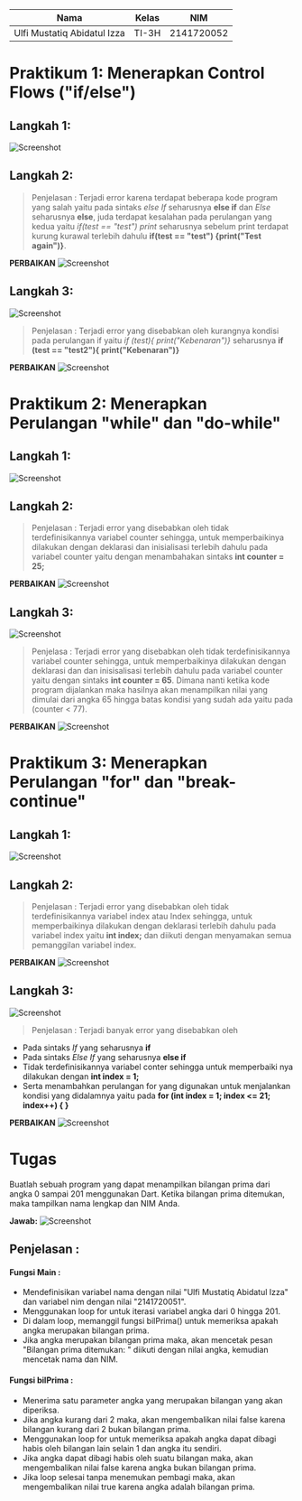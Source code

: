 | Nama                                | Kelas | NIM        |
| ----------------------------------- | ----- | ---------- |
| Ulfi Mustatiq Abidatul Izza         | TI-3H | 2141720052 |

# Praktikum 1: Menerapkan Control Flows ("if/else")
## Langkah 1:
![Screenshot](docs/Eror_Praktikum1_Langkah1.png)

## Langkah 2:
> Penjelasan : Terjadi error karena terdapat beberapa kode program yang salah yaitu pada sintaks *else If* seharusnya **else if** dan *Else* seharusnya **else**, juda terdapat kesalahan pada perulangan yang kedua yaitu *if(test == "test") print* seharusnya sebelum print terdapat kurung kurawal terlebih dahulu **if(test == "test") {print("Test again")}**.

**PERBAIKAN**
![Screenshot](docs/Praktikum1_Langkah1.png)

## Langkah 3:
![Screenshot](docs/Eror_Praktikum1_Langkah3.png)
> Penjelasan : Terjadi error yang disebabkan oleh kurangnya kondisi pada perulangan if yaitu *if (test){ print("Kebenaran")}* seharusnya **if (test == "test2"){ print("Kebenaran")}**

**PERBAIKAN**
![Screenshot](docs/Praktikum1_Langkah3.png)

# Praktikum 2: Menerapkan Perulangan "while" dan "do-while"
## Langkah 1:
![Screenshot](docs/Eror_Praktikum2_Langkah1.png)

## Langkah 2:
>Penjelasan : Terjadi error yang disebabkan oleh tidak terdefinisikannya variabel counter sehingga, untuk memperbaikinya dilakukan dengan deklarasi dan inisialisasi terlebih dahulu pada variabel counter yaitu dengan menambahakan sintaks **int counter = 25;**

**PERBAIKAN**
![Screenshot](docs/Praktikum2_Langkah1.png)

## Langkah 3:
![Screenshot](docs/Eror_Praktikum2_Langkah3.png)

>Penjelasa : Terjadi error yang disebabkan oleh tidak terdefinisikannya variabel counter sehingga, untuk memperbaikinya dilakukan dengan deklarasi dan dan inisisalisasi terlebih dahulu pada variabel counter yaitu dengan sintaks **int counter = 65**. Dimana nanti ketika kode program dijalankan maka hasilnya akan menampilkan nilai yang dimulai dari angka 65 hingga batas kondisi yang sudah ada yaitu pada (counter < 77).

**PERBAIKAN**
![Screenshot](docs/Praktikum2_Langkah3.png)

#  Praktikum 3: Menerapkan Perulangan "for" dan "break-continue"
## Langkah 1:
![Screenshot](docs/Eror_Praktikum3_Langkah1.png)

## Langkah 2:
> Penjelasan : Terjadi error yang disebabkan oleh tidak terdefinisikannya variabel index atau Index sehingga, untuk memperbaikinya dilakukan dengan deklarasi terlebih dahulu pada variabel index yaitu **int index;** dan diikuti dengan menyamakan semua pemanggilan variabel index.

**PERBAIKAN**
![Screenshot](docs/Praktikum3_Langkah1.png)

## Langkah 3:
![Screenshot](docs/Eror_Praktikum3_Langkah3.png)

>Penjelasan : Terjadi banyak error yang disebabkan oleh 
- Pada sintaks *If* yang seharusnya **if**
- Pada sintaks *Else If* yang seharusnya **else if**
- Tidak terdefinisikannya variabel conter sehingga untuk memperbaiki nya dilakukan dengan **int index = 1;**
- Serta menambahkan perulangan for yang digunakan untuk menjalankan kondisi yang didalamnya yaitu pada **for (int index = 1; index <= 21; index++) { }**


**PERBAIKAN**
![Screenshot](docs/Praktikum3_Langkah3.png)

# Tugas
Buatlah sebuah program yang dapat menampilkan bilangan prima dari angka 0 sampai 201 menggunakan Dart. Ketika bilangan prima ditemukan, maka tampilkan nama lengkap dan NIM Anda.

**Jawab:**
![Screenshot](docs/Tugas.png)

## Penjelasan :
#### Fungsi Main :
- Mendefinisikan variabel nama dengan nilai "Ulfi Mustatiq Abidatul Izza" dan variabel nim dengan nilai "2141720051".
- Menggunakan loop for untuk iterasi variabel angka dari 0 hingga 201.
- Di dalam loop, memanggil fungsi bilPrima() untuk memeriksa apakah angka merupakan bilangan prima.
- Jika angka merupakan bilangan prima maka, akan mencetak pesan "Bilangan prima ditemukan: " diikuti dengan nilai angka, kemudian mencetak nama dan NIM.
#### Fungsi bilPrima :
- Menerima satu parameter angka yang merupakan bilangan yang akan diperiksa.
- Jika angka kurang dari 2 maka, akan  mengembalikan nilai false karena bilangan kurang dari 2 bukan bilangan prima.
- Menggunakan loop for untuk memeriksa apakah angka dapat dibagi habis oleh bilangan lain selain 1 dan angka itu sendiri.
- Jika angka dapat dibagi habis oleh suatu bilangan maka, akan  mengembalikan nilai false karena angka bukan bilangan prima.
- Jika loop selesai tanpa menemukan pembagi maka, akan mengembalikan nilai true karena angka adalah bilangan prima.